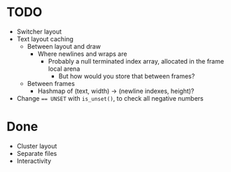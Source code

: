 # TODO
- Switcher layout
- Text layout caching
  - Between layout and draw
    - Where newlines and wraps are
      - Probably a null terminated index array, allocated in the frame local arena
        - But how would you store that between frames?
  - Between frames
    - Hashmap of (text, width) -> (newline indexes, height)?
- Change `== UNSET` with `is_unset()`, to check all negative numbers

# Done
- Cluster layout
- Separate files
- Interactivity
